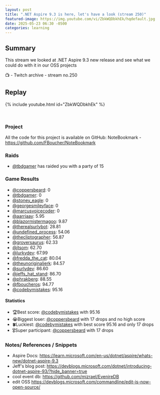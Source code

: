 ```yaml
---
layout: post
title: ".NET Aspire 9.3 is here, let's have a look (stream 250)"
featured-image: https://img.youtube.com/vi/ZbkWQDbkhEk/hqdefault.jpg
date: 2025-05-23 06:30 -0500
categories: learning
---
```

## Summary

This stream we looked at .NET Aspire 9.3 new release and see what we could do with it in our OSS projects

📺 - Twitch archive - stream no.250

## Replay

{% include youtube.html id="ZbkWQDbkhEk" %}

<br/><!--more-->

### Project

All the code for this project is available on GitHub: NoteBookmark - https://github.com/FBoucher/NoteBookmark

### Raids

- [@tbdgamer](https://www.twitch.tv/tbdgamer) has raided you with a party of 15

### Game Results

- [@coppersbeard](https://www.twitch.tv/coppersbeard): 0
- [@tbdgamer](https://www.twitch.tv/tbdgamer): 0
- [@stoney_eagle](https://www.twitch.tv/stoney_eagle): 0
- [@georgesmileyface](https://www.twitch.tv/georgesmileyface): 0
- [@marcusvoicecoder](https://www.twitch.tv/marcusvoicecoder): 0
- [@aarrjaay](https://www.twitch.tv/aarrjaay): 5.95
- [@blazormistermagoo](https://www.twitch.tv/blazormistermagoo): 9.87
- [@therealsurlybot](https://www.twitch.tv/therealsurlybot): 28.81
- [@undefined_process](https://www.twitch.tv/undefined_process): 54.06
- [@thecliptographer](https://www.twitch.tv/thecliptographer): 56.87
- [@groversaurus](https://www.twitch.tv/groversaurus): 62.33
- [@jtsom](https://www.twitch.tv/jtsom): 62.70
- [@lurkydev](https://www.twitch.tv/lurkydev): 67.99
- [@fredda_the_cat](https://www.twitch.tv/fredda_the_cat): 80.04
- [@theunoriginaljerk](https://www.twitch.tv/theunoriginaljerk): 84.57
- [@surlydev](https://www.twitch.tv/surlydev): 86.60
- [@jeffs_hat_stand](https://www.twitch.tv/jeffs_hat_stand): 86.70
- [@phrakberg](https://www.twitch.tv/phrakberg): 88.55
- [@fboucheros](https://www.twitch.tv/fboucheros): 94.77
- [@codebymistakes](https://www.twitch.tv/codebymistakes): 95.16

#### Statistics

- 🏆Best score: [@codebymistakes](https://www.twitch.tv/codebymistakes) with 95.16
- 😭Biggest loser: [@coppersbeard](https://www.twitch.tv/coppersbeard) with 17 drops and no high score
- 🍀Luckiest: [@codebymistakes](https://www.twitch.tv/codebymistakes) with best score 95.16 and only 17 drops
- 🎖️Super participant: [@coppersbeard](https://www.twitch.tv/coppersbeard) with 17 drops

### Notes/ References / Snippets

- Aspire Docs: https://learn.microsoft.com/en-us/dotnet/aspire/whats-new/dotnet-aspire-9.3
- Jeff's blog post: https://devblogs.microsoft.com/dotnet/introducing-dotnet-aspire-93/?hide_banner=true
- cool event db: https://github.com/mizrael/EvenireDB
- edit OSS https://devblogs.microsoft.com/commandline/edit-is-now-open-source/
